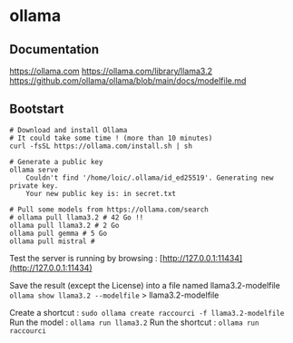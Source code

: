 # ollama

## Documentation
https://ollama.com
https://ollama.com/library/llama3.2
https://github.com/ollama/ollama/blob/main/docs/modelfile.md

## Bootstart
```
# Download and install Ollama
# It could take some time ! (more than 10 minutes)
curl -fsSL https://ollama.com/install.sh | sh

# Generate a public key
ollama serve
    Couldn't find '/home/loic/.ollama/id_ed25519'. Generating new private key.
    Your new public key is: in secret.txt

# Pull some models from https://ollama.com/search
# ollama pull llama3.2 # 42 Go !!
ollama pull llama3.2 # 2 Go
ollama pull gemma # 5 Go
ollama pull mistral # 

```

Test the server is running by browsing : [http://127.0.0.1:11434](http://127.0.0.1:11434)


Save the result (except the License) into a file named llama3.2-modelfile
`ollama show llama3.2 --modelfile` > llama3.2-modelfile

Create a shortcut : `sudo ollama create raccourci -f llama3.2-modelfile`
Run the model : `ollama run llama3.2`
Run the shortcut : `ollama run raccourci`